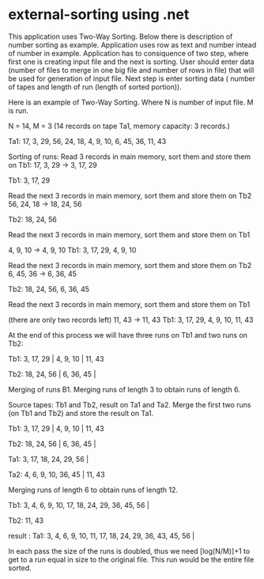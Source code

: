 # external-sorting using .net

This application uses Two-Way Sorting. Below there is description of number sorting as example. 
Application uses row as text and number intead of number in example.
Application has to consiquence of two step, where first one is creating input file and the next is sorting.
User should enter data (number of files to merge in one big file and number of rows in file) that will be used for generation of input file. 
Next step is enter sorting data ( number of tapes and length of run (length of sorted portion)).

Here is an example of Two-Way Sorting.
Where N is number of input file. M is run.

N = 14, M = 3 (14 records on tape Ta1, memory capacity: 3 records.)

Ta1: 17, 3, 29, 56, 24, 18, 4, 9, 10, 6, 45, 36, 11, 43

Sorting of runs:
Read 3 records in main memory, sort them and store them on Tb1:
17, 3, 29 -> 3, 17, 29

Tb1: 3, 17, 29

Read the next 3 records in main memory, sort them and store them on Tb2
56, 24, 18 -> 18, 24, 56

Tb2: 18, 24, 56

Read the next 3 records in main memory, sort them and store them on Tb1

4, 9, 10 -> 4, 9, 10
Tb1: 3, 17, 29, 4, 9, 10

Read the next 3 records in main memory, sort them and store them on Tb2
6, 45, 36 -> 6, 36, 45

Tb2: 18, 24, 56, 6, 36, 45

Read the next 3 records in main memory, sort them and store them on Tb1

(there are only two records left)
11, 43 -> 11, 43
Tb1: 3, 17, 29, 4, 9, 10, 11, 43

At the end of this process we will have three runs on Tb1 and two runs on Tb2:

Tb1: 3, 17, 29 | 4, 9, 10 | 11, 43

Tb2: 18, 24, 56 | 6, 36, 45 |

Merging of runs
B1. Merging runs of length 3 to obtain runs of length 6. 

Source tapes: Tb1 and Tb2, result on Ta1 and Ta2.
Merge the first two runs (on Tb1 and Tb2) and store the result on Ta1.

Tb1: 3, 17, 29 | 4, 9, 10 | 11, 43

Tb2: 18, 24, 56 | 6, 36, 45 |


Ta1: 3, 17, 18, 24, 29, 56 |

Ta2: 4, 6, 9, 10, 36, 45 | 11, 43

Merging runs of length 6 to obtain runs of length 12. 

Tb1: 3, 4, 6, 9, 10, 17, 18, 24, 29, 36, 45, 56 |

Tb2: 11, 43

result : Ta1: 3, 4, 6, 9, 10, 11, 17, 18, 24, 29, 36, 43, 45, 56 |

In each pass the size of the runs is doubled, thus we need [log(N/M)]+1 to get to a run equal in size to the original file.
This run would be the entire file sorted.



